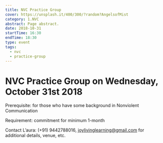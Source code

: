 ```yaml
---
title: NVC Practice Group
cover: https://unsplash.it/400/300/?random?AngelsofMist
category: 1.NVC
abstract: Page abstract.
date: 2018-10-31
startTime: 16:30
endTime: 18:30
type: event
tags:
  - nvc
  - practice-group
---
```


# NVC Practice Group on Wednesday, October 31st 2018

Prerequisite: for those who have some background in Nonviolent Communication

Requirement: commitment for minimum 1-month

Contact L’aura: (+91) 9442788016, joylivinglearning@gmail.com for additional details, venue, etc.

